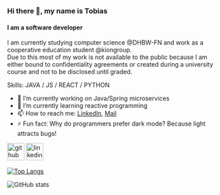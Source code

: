 ### Hi there 👋, my name is Tobias
#### I am a software developer
I am currently studying computer science @DHBW-FN and work as a cooperative education student @kiongroup.  
Due to this most of my work is not available to the public because I am either bound to confidentiality agreements or created during a university course and not to be disclosed until graded.

Skills: JAVA / JS / REACT / PYTHON

- 🔭 I’m currently working on Java/Spring microservices 
- 🌱 I’m currently learning reactive programming 
- 📫 How to reach me: [LinkedIn](https://www.linkedin.com/in/tgoetz), [Mail](mailto:mail@tobiasgoetz.com) 
- ⚡ Fun fact: Why do programmers prefer dark mode? Because light attracts bugs! 


[<img src='https://cdn.jsdelivr.net/npm/simple-icons@3.0.1/icons/github.svg' alt='github' height='40'>](https://github.com/TobiasGoetz)  [<img src='https://cdn.jsdelivr.net/npm/simple-icons@3.0.1/icons/linkedin.svg' alt='linkedin' height='40'>](https://www.linkedin.com/in/tgoetz/)  

[![Top Langs](https://github-readme-stats.vercel.app/api/top-langs/?username=TobiasGoetz)](https://github.com/anuraghazra/github-readme-stats)

![GitHub stats](https://github-readme-stats.vercel.app/api?username=TobiasGoetz&show_icons=true&count_private=true)  
